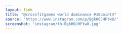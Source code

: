 ```yaml
---
layout: link
title: "@crossfitgames world dominance #18point4"
source: 'https://www.instagram.com/p/BgkH0JHFtw8/'
screenshot: 'instagram/th-BgkH0JHFtw8.jpg'
---
```


